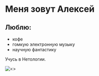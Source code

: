 # Меня зовут Алексей

## Люблю:

 - кофе
 - гомкую электронную музыку
 - научную фантастику

Учусь в Нетологии.

![<>](https://netology.ru/images/netology_share.png)
